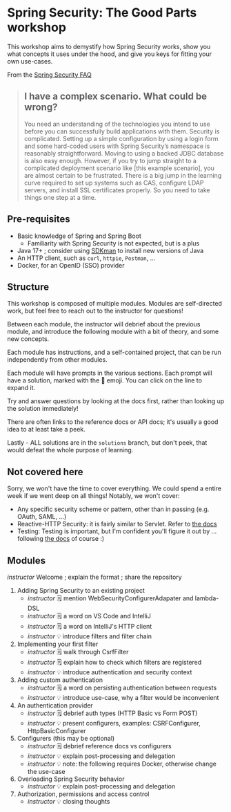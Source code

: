 # Spring Security: The Good Parts workshop

This workshop aims to demystify how Spring Security works, show you what concepts it uses under the
hood, and give you keys for fitting your own use-cases.

From the
[Spring Security FAQ](https://docs.spring.io/spring-security/reference/servlet/appendix/faq.html#appendix-faq-start-simple)

> ## I have a complex scenario. What could be wrong?
>
> You need an understanding of the technologies you intend to use before you can successfully build
> applications with them. Security is complicated. Setting up a simple configuration by using a
> login form and some hard-coded users with Spring Security’s namespace is reasonably
> straightforward. Moving to using a backed JDBC database is also easy enough. However, if you try
> to jump straight to a complicated deployment scenario like [this example scenario], you are almost
> certain to be frustrated. There is a big jump in the learning curve required to set up systems
> such as CAS, configure LDAP servers, and install SSL certificates properly. So you need to take
> things one step at a time.

## Pre-requisites

- Basic knowledge of Spring and Spring Boot
  - Familiarity with Spring Security is not expected, but is a plus
- Java 17+ ; consider using [SDKman](https://sdkman.io/) to install new versions of Java
- An HTTP client, such as `curl`, `httpie`, `Postman`, ...
- Docker, for an OpenID (SSO) provider

## Structure

This workshop is composed of multiple modules. Modules are self-directed work, but feel free to
reach out to the instructor for questions!

Between each module, the instructor will debrief about the previous module, and introduce the
following module with a bit of theory, and some new concepts.

Each module has instructions, and a self-contained project, that can be run independently from other
modules.

Each module will have prompts in the various sections. Each prompt will have a solution, marked with
the 📖 emoji. You can click on the line to expand it.

Try and answer questions by looking at the docs first, rather than looking up the solution
immediately!

There are often links to the reference docs or API docs; it's usually a good idea to at least take a
peek.

Lastly - ALL solutions are in the `solutions` branch, but don't peek, that would defeat the whole
purpose of learning.

## Not covered here

Sorry, we won't have the time to cover everything. We could spend a entire week if we went deep on
all things! Notably, we won't cover:

- Any specific security scheme or pattern, other than in passing (e.g. OAuth, SAML, ...)
- Reactive-HTTP Security: it is fairly similar to Servlet. Refer to
  [the docs](https://docs.spring.io/spring-security/reference/reactive/index.html)
- Testing: Testing is important, but I'm confident you'll figure it out by ... following
  [the docs](https://docs.spring.io/spring-security/reference/servlet/test/index.html) of course :)

## Modules

_instructor_ Welcome ; explain the format ; share the repository

1. Adding Spring Security to an existing project
   - _instructor_ 🗒️ mention WebSecurityConfigurerAdapater and lambda-DSL
   - _instructor_ 🗒️ a word on VS Code and IntelliJ
   - _instructor_ 🗒️ a word on IntelliJ's HTTP client
   - _instructor_ 💡 introduce filters and filter chain
2. Implementing your first filter
   - _instructor_ 🗒️ walk through CsrfFilter
   - _instructor_ 🗒️ explain how to check which filters are registered
   - _instructor_ 💡️ introduce authentication and security context
3. Adding custom authentication
   - _instructor_ 🗒️ a word on persisting authentication between requests
   - _instructor_ 💡 introduce use-case, why a filter would be inconvenient
4. An authentication provider
   - _instructor_ 🗒️ debrief auth types (HTTP Basic vs Form POST)
   - _instructor_ 💡️ present configurers, examples: CSRFConfigurer, HttpBasicConfigurer
5. Configurers (this may be optional)
   - _instructor_ 🗒️ debrief reference docs vs configurers
   - _instructor_ 💡️ explain post-processing and delegation
   - _instructor_ 💡️ note: the following requires Docker, otherwise change the use-case
6. Overloading Spring Security behavior
   - _instructor_ 💡️ explain post-processing and delegation
7. Authorization, permissions and access control
   - _instructor_ 💡️ closing thoughts
